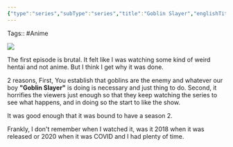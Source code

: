 ```yaml
---
{"type":"series","subType":"series","title":"Goblin Slayer","englishTitle":"Goblin Slayer","year":2018,"dataSource":"MALAPI","url":"https://myanimelist.net/anime/37349/Goblin_Slayer","id":37349,"genres":["Action","Adventure","Fantasy"],"studios":["White Fox"],"episodes":12,"duration":"23 min per ep","onlineRating":7.42,"actors":null,"image":"https://cdn.myanimelist.net/images/anime/1719/95621.jpg","released":true,"streamingServices":["Crunchyroll","Funimation","Netflix"],"airing":false,"airedFrom":"07/10/2018","airedTo":"30/12/2018","watched":false,"lastWatched":"","personalRating":0,"tags":["mediaDB/tv/series"],"dateWatched":"2020-01-01","dg-publish":true,"permalink":"/media-db/series/goblin-slayer-2018/","dgPassFrontmatter":true,"noteIcon":"1","created":"2023-12-15T08:46:29.113+05:30","updated":"2023-12-15T08:51:58.597+05:30"}
---
```


Tags:: #Anime 

<img src="https://cdn.myanimelist.net/images/anime/1719/95621.jpg">

The first episode is brutal. It felt like I was watching some kind of weird hentai and not anime. But I think I get why it was done.

2 reasons, First, You establish that goblins are the enemy and whatever our boy **"Goblin Slayer"** is doing is necessary and just thing to do. Second, it horrifies the viewers just enough so that they keep watching the series to see what happens, and in doing so the start to like the show.

It was good enough that it was bound to have a season 2.

Frankly, I don't remember when I watched it, was it 2018 when it was released or 2020 when it was COVID and I had plenty of time.